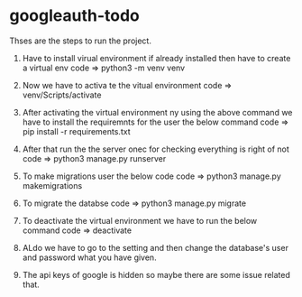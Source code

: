 # googleauth-todo

Thses are the steps to run the project.
<!-- Steps -->
1. Have to install virual environment if already installed then have to create a virtual env
code => python3 -m venv venv

2. Now we have to activa te the vitual environment
code => venv/Scripts/activate

3. After activating the virtual environment ny using the above command we have to install the requiremnts for the user the below command
code => pip install -r requirements.txt

4. After that run the the server onec for checking everything is right of not
code => python3 manage.py runserver

5. To make migrations user the below code
code => python3 manage.py makemigrations

6. To migrate the databse
code => python3 manage.py migrate

7. To deactivate the virtual environment we have to run the below command
code => deactivate

7. ALdo we have to go to the setting and then change the database's user and password what you have given. 

8. The api keys of google is hidden so maybe there are some issue related that.